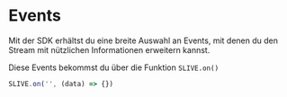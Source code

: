 # Events

Mit der SDK erhältst du eine breite Auswahl an Events, mit denen du den Stream mit nützlichen Informationen erweitern kannst.&#x20;

Diese Events bekommst du über die Funktion `SLIVE.on()`

```javascript
SLIVE.on('', (data) => {})
```

